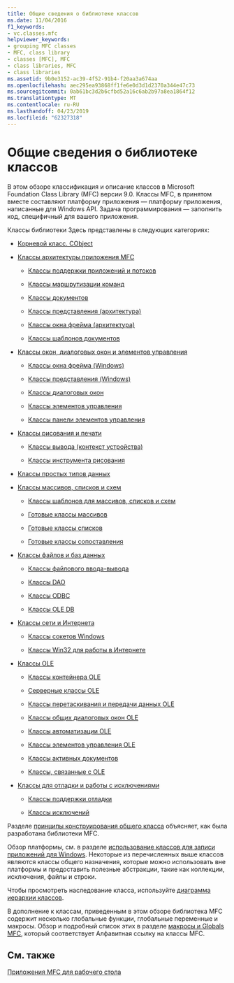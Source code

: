 ```yaml
---
title: Общие сведения о библиотеке классов
ms.date: 11/04/2016
f1_keywords:
- vc.classes.mfc
helpviewer_keywords:
- grouping MFC classes
- MFC, class library
- classes [MFC], MFC
- class libraries, MFC
- class libraries
ms.assetid: 9b0e3152-ac39-4f52-91b4-f20aa3a674aa
ms.openlocfilehash: aec295ea93868ff1fe6e0d3d1d2370a344e47c73
ms.sourcegitcommit: 0ab61bc3d2b6cfbd52a16c6ab2b97a8ea1864f12
ms.translationtype: MT
ms.contentlocale: ru-RU
ms.lasthandoff: 04/23/2019
ms.locfileid: "62327318"
---
```

# <a name="class-library-overview"></a>Общие сведения о библиотеке классов

В этом обзоре классификация и описание классов в Microsoft Foundation Class Library (MFC) версии 9.0. Классы MFC, в принятом вместе составляют платформу приложения — платформу приложения, написанные для Windows API. Задача программирования — заполнить код, специфичный для вашего приложения.

Классы библиотеки Здесь представлены в следующих категориях:

- [Корневой класс. CObject](../mfc/root-class-cobject.md)

- [Классы архитектуры приложения MFC](../mfc/mfc-application-architecture-classes.md)

   - [Классы поддержки приложений и потоков](../mfc/application-and-thread-support-classes.md)

   - [Классы маршрутизации команд](../mfc/command-routing-classes.md)

   - [Классы документов](../mfc/document-classes.md)

   - [Классы представления (архитектура)](../mfc/view-classes-architecture.md)

   - [Классы окна фрейма (архитектура)](../mfc/frame-window-classes-architecture.md)

   - [Классы шаблонов документов](../mfc/document-template-classes.md)

- [Классы окон, диалоговых окон и элементов управления](../mfc/window-dialog-and-control-classes.md)

   - [Классы окна фрейма (Windows)](../mfc/frame-window-classes-windows.md)

   - [Классы представления (Windows)](../mfc/view-classes-windows.md)

   - [Классы диалоговых окон](../mfc/dialog-box-classes.md)

   - [Классы элементов управления](../mfc/control-classes.md)

   - [Классы панели элементов управления](../mfc/control-bar-classes.md)

- [Классы рисования и печати](../mfc/drawing-and-printing-classes.md)

   - [Классы вывода (контекст устройства)](../mfc/output-device-context-classes.md)

   - [Классы инструмента рисования](../mfc/drawing-tool-classes.md)

- [Классы простых типов данных](../mfc/simple-data-type-classes.md)

- [Классы массивов, списков и схем](../mfc/array-list-and-map-classes.md)

   - [Классы шаблонов для массивов, списков и схем](../mfc/template-classes-for-arrays-lists-and-maps.md)

   - [Готовые классы массивов](../mfc/ready-to-use-array-classes.md)

   - [Готовые классы списков](../mfc/ready-to-use-list-classes.md)

   - [Готовые классы сопоставления](../mfc/ready-to-use-map-classes.md)

- [Классы файлов и баз данных](../mfc/file-and-database-classes.md)

   - [Классы файлового ввода-вывода](../mfc/file-i-o-classes.md)

   - [Классы DAO](../mfc/dao-classes.md)

   - [Классы ODBC](../mfc/odbc-classes.md)

   - [Классы OLE DB](../mfc/ole-db-classes.md)

- [Классы сети и Интернета](../mfc/internet-and-networking-classes.md)

   - [Классы сокетов Windows](../mfc/windows-sockets-classes.md)

   - [Классы Win32 для работы в Интернете](../mfc/win32-internet-classes.md)

- [Классы OLE](../mfc/ole-classes.md)

   - [Классы контейнера OLE](../mfc/ole-container-classes.md)

   - [Серверные классы OLE](../mfc/ole-server-classes.md)

   - [Классы перетаскивания и передачи данных OLE](../mfc/ole-drag-and-drop-and-data-transfer-classes.md)

   - [Классы общих диалоговых окон OLE](../mfc/ole-common-dialog-classes.md)

   - [Классы автоматизации OLE](../mfc/ole-automation-classes.md)

   - [Классы элементов управления OLE](../mfc/ole-control-classes.md)

   - [Классы активных документов](../mfc/active-document-classes.md)

   - [Классы, связанные с OLE](../mfc/ole-related-classes.md)

- [Классы для отладки и работы с исключениями](../mfc/debugging-and-exception-classes.md)

   - [Классы поддержки отладки](../mfc/debugging-support-classes.md)

   - [Классы исключений](../mfc/exception-classes.md)

Разделе [принципы конструирования общего класса](../mfc/general-class-design-philosophy.md) объясняет, как была разработана библиотеки MFC.

Обзор платформы, см. в разделе [использование классов для записи приложений для Windows](../mfc/using-the-classes-to-write-applications-for-windows.md). Некоторые из перечисленных выше классов являются классы общего назначения, которые можно использовать вне платформы и предоставить полезные абстракции, такие как коллекции, исключения, файлы и строки.

Чтобы просмотреть наследование класса, используйте [диаграмма иерархии классов](../mfc/hierarchy-chart.md).

В дополнение к классам, приведенным в этом обзоре библиотека MFC содержит несколько глобальные функции, глобальные переменные и макросы. Обзор и подробный список этих в разделе [макросы и Globals MFC](../mfc/reference/mfc-macros-and-globals.md), который соответствует Алфавитная ссылку на классы MFC.

## <a name="see-also"></a>См. также

[Приложения MFC для рабочего стола](../mfc/mfc-desktop-applications.md)
